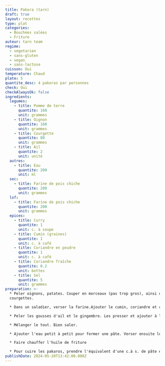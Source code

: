```yaml
---
title: Pakora (tarn)
draft: true
layout: recettes
type: plat
categories:
  - Bouchées salées
  - Friture
auteur: tarn team
regime:
  - vegetarien
  - sans-gluten
  - vegan
  - sans-lactose
cuisson: Oui
temperature: Chaud
plate: 5
quantite_desc: 4 pakoras par personnes
check: Oui
checkAlwaysOk: false
ingredients:
  legumes:
    - title: Pomme de terre
      quantite: 160
      unit: grammes
    - title: Oignon
      quantite: 160
      unit: grammes
    - title: Courgette
      quantite: 80
      unit: grammes
    - title: Ail
      quantite: 2
      unit: unité
  autres:
    - title: Eau
      quantite: 200
      unit: ml
  sec:
    - title: Farine de pois chiche
      quantite: 200
      unit: grammes
  lof:
    - title: Farine de pois chiche
      quantite: 200
      unit: grammes
  epices:
    - title: Curry
      quantite: 1
      unit: c. à soupe
    - title: Cumin (graines)
      quantite: 1
      unit: c. à café
    - title: Coriandre en poudre
      quantite: 1
      unit: c. à café
    - title: Coriandre fraîche
      quantite: 0.2
      unit: bottes
    - title: Sel
      quantite: 5
      unit: grammes
preparation: >-
  * Peler oignons, patates. Couper en morceaux (pas trop gros), ainsi que les
  courgettes.

  * Dans un saladier, verser la farine.Ajouter le cumin, coriandre et coriandre fraîche ciselée.

  * Peler les gousses d'ail et le gingembre. Les presser et ajouter à la farine.

  * Mélanger le tout. Bien saler.

  * Ajouter l'eau petit à petit pour former une pâte. Verser ensuite les morceaux de légumes et bien mélanger pour qu'ils soient recouverts de pâte.

  * Faire chauffer l'huile de friture

  * Pour cuire les pakaros, prendre l'équivalent d'une c.à s. de pâte et verser dans l'huile. Retourner de temps en temps. Lorsque le pakora est bien doré, le sortir de l'huile et disposer sur du papier absorbant.
publishDate: 2024-05-20T13:42:00.000Z
---
```

